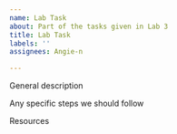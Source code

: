 ```yaml
---
name: Lab Task
about: Part of the tasks given in Lab 3
title: Lab Task
labels: ''
assignees: Angie-n

---
```


General description

Any specific steps we should follow

Resources
